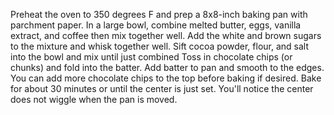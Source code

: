 Preheat the oven to 350 degrees F and prep a 8x8-inch baking pan with parchment paper.
In a large bowl, combine melted butter, eggs, vanilla extract, and coffee then mix together well.
Add the white and brown sugars to the mixture and whisk together well.
Sift cocoa powder, flour, and salt into the bowl and mix until just combined
Toss in chocolate chips (or chunks) and fold into the batter.
Add batter to pan and smooth to the edges. You can add more chocolate chips to the top before baking if desired.
Bake for about 30 minutes or until the center is just set. You'll notice the center does not wiggle when the pan is moved.